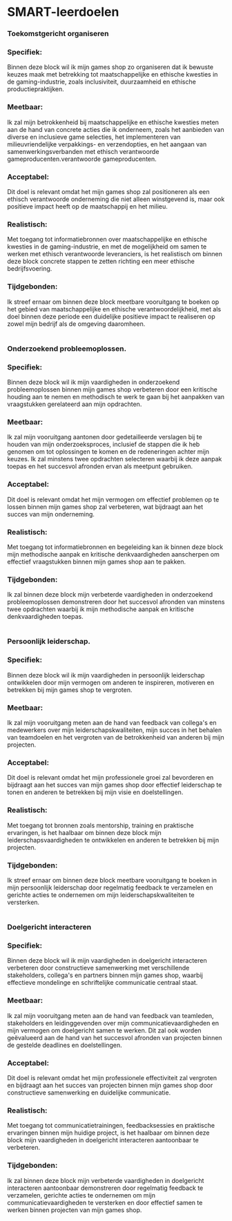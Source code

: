 # SMART-leerdoelen

### Toekomstgericht organiseren

### Specifiek:
Binnen deze block wil ik mijn games shop zo organiseren dat ik bewuste keuzes maak met betrekking tot maatschappelijke en ethische kwesties in de gaming-industrie, zoals inclusiviteit, duurzaamheid en ethische productiepraktijken.

### Meetbaar:
 Ik zal mijn betrokkenheid bij maatschappelijke en ethische kwesties meten aan de hand van concrete acties die ik onderneem, zoals het aanbieden van diverse en inclusieve game selecties, het implementeren van milieuvriendelijke verpakkings- en verzendopties, en het aangaan van samenwerkingsverbanden met ethisch verantwoorde gameproducenten.verantwoorde gameproducenten.

### Acceptabel:
 Dit doel is relevant omdat het mijn games shop zal positioneren als een ethisch verantwoorde onderneming die niet alleen winstgevend is, maar ook positieve impact heeft op de maatschappij en het milieu.

### Realistisch:
Met toegang tot informatiebronnen over maatschappelijke en ethische kwesties in de gaming-industrie, en met de mogelijkheid om samen te werken met ethisch verantwoorde leveranciers, is het realistisch om binnen deze block concrete stappen te zetten richting een meer ethische bedrijfsvoering.

### Tijdgebonden:
Ik streef ernaar om binnen deze block meetbare vooruitgang te boeken op het gebied van maatschappelijke en ethische verantwoordelijkheid, met als doel binnen deze periode een duidelijke positieve impact te realiseren op zowel mijn bedrijf als de omgeving daaromheen.
#
### Onderzoekend probleemoplossen.

### Specifiek: 
Binnen deze block wil ik mijn vaardigheden in onderzoekend probleemoplossen binnen mijn games shop verbeteren door een kritische houding aan te nemen en methodisch te werk te gaan bij het aanpakken van vraagstukken gerelateerd aan mijn opdrachten.

### Meetbaar: 
Ik zal mijn vooruitgang aantonen door gedetailleerde verslagen bij te houden van mijn onderzoeksproces, inclusief de stappen die ik heb genomen om tot oplossingen te komen en de redeneringen achter mijn keuzes. Ik zal minstens twee opdrachten selecteren waarbij ik deze aanpak toepas en het succesvol afronden ervan als meetpunt gebruiken.

### Acceptabel:
 Dit doel is relevant omdat het mijn vermogen om effectief problemen op te lossen binnen mijn games shop zal verbeteren, wat bijdraagt aan het succes van mijn onderneming.

### Realistisch:
 Met toegang tot informatiebronnen en begeleiding kan ik binnen deze block mijn methodische aanpak en kritische denkvaardigheden aanscherpen om effectief vraagstukken binnen mijn games shop aan te pakken.

### Tijdgebonden:
 Ik zal binnen deze block mijn verbeterde vaardigheden in onderzoekend probleemoplossen demonstreren door het succesvol afronden van minstens twee opdrachten waarbij ik mijn methodische aanpak en kritische denkvaardigheden toepas.
#
### Persoonlijk leiderschap.

### Specifiek:
 Binnen deze block wil ik mijn vaardigheden in persoonlijk leiderschap ontwikkelen door mijn vermogen om anderen te inspireren, motiveren en betrekken bij mijn games shop te vergroten.

### Meetbaar:
 Ik zal mijn vooruitgang meten aan de hand van feedback van collega's en medewerkers over mijn leiderschapskwaliteiten, mijn succes in het behalen van teamdoelen en het vergroten van de betrokkenheid van anderen bij mijn projecten.

### Acceptabel:
 Dit doel is relevant omdat het mijn professionele groei zal bevorderen en bijdraagt aan het succes van mijn games shop door effectief leiderschap te tonen en anderen te betrekken bij mijn visie en doelstellingen.

### Realistisch:
 Met toegang tot bronnen zoals mentorship, training en praktische ervaringen, is het haalbaar om binnen deze block mijn leiderschapsvaardigheden te ontwikkelen en anderen te betrekken bij mijn projecten.

### Tijdgebonden:
 Ik streef ernaar om binnen deze block meetbare vooruitgang te boeken in mijn persoonlijk leiderschap door regelmatig feedback te verzamelen en gerichte acties te ondernemen om mijn leiderschapskwaliteiten te versterken.

#
### Doelgericht interacteren
### Specifiek:
 Binnen deze block wil ik mijn vaardigheden in doelgericht interacteren verbeteren door constructieve samenwerking met verschillende stakeholders, collega's en partners binnen mijn games shop, waarbij effectieve mondelinge en schriftelijke communicatie centraal staat.

### Meetbaar:
 Ik zal mijn vooruitgang meten aan de hand van feedback van teamleden, stakeholders en leidinggevenden over mijn communicatievaardigheden en mijn vermogen om doelgericht samen te werken. Dit zal ook worden geëvalueerd aan de hand van het succesvol afronden van projecten binnen de gestelde deadlines en doelstellingen.

### Acceptabel:
 Dit doel is relevant omdat het mijn professionele effectiviteit zal vergroten en bijdraagt aan het succes van projecten binnen mijn games shop door constructieve samenwerking en duidelijke communicatie.

### Realistisch:
 Met toegang tot communicatietrainingen, feedbacksessies en praktische ervaringen binnen mijn huidige project, is het haalbaar om binnen deze block mijn vaardigheden in doelgericht interacteren aantoonbaar te verbeteren.

### Tijdgebonden:
 Ik zal binnen deze block mijn verbeterde vaardigheden in doelgericht interacteren aantoonbaar demonstreren door regelmatig feedback te verzamelen, gerichte acties te ondernemen om mijn communicatievaardigheden te versterken en door effectief samen te werken binnen projecten van mijn games shop.
 #